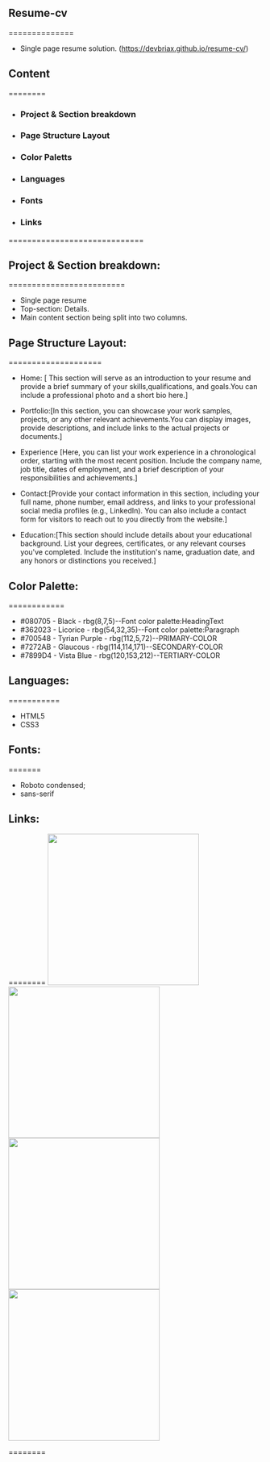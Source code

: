 ## Resume-cv

==============

- Single page resume solution. (https://devbriax.github.io/resume-cv/)

## Content

========

- ### Project & Section breakdown
- ### Page Structure Layout
- ### Color Paletts
- ### Languages
- ### Fonts
- ### Links

=============================

## Project & Section breakdown:

=========================

- Single page resume
- Top-section: Details.
- Main content section being split into two columns.

## Page Structure Layout:

====================

- Home: [ This section will serve as an introduction to your resume and provide a brief summary of your skills,qualifications, and goals.You can include a professional photo and a short bio here.]

- Portfolio:[In this section, you can showcase your work samples, projects, or any other relevant achievements.You can display images, provide descriptions, and include links to the actual projects or documents.]

- Experience [Here, you can list your work experience in a chronological order, starting with the most recent position. Include the company name, job title, dates of employment, and a brief description of your responsibilities and achievements.]

- Contact:[Provide your contact information in this section, including your full name, phone number, email address, and links to your professional social media profiles (e.g., LinkedIn). You can also include a contact form for visitors to reach out to you directly from the website.]

- Education:[This section should include details about your educational background. List your degrees, certificates, or any relevant courses you've completed. Include the institution's name, graduation date, and any honors or distinctions you received.]

## Color Palette:

============

- #080705 - Black - rbg(8,7,5)--Font color palette:HeadingText
- #362023 - Licorice - rbg(54,32,35)--Font color palette:Paragraph
- #700548 - Tyrian Purple - rbg(112,5,72)--PRIMARY-COLOR
- #7272AB - Glaucous - rbg(114,114,171)--SECONDARY-COLOR
- #7899D4 - Vista Blue - rbg(120,153,212)--TERTIARY-COLOR

## Languages:

===========

- HTML5
- CSS3

## Fonts:

=======

- Roboto condensed;
- sans-serif

## Links:

========
<img src="https://cdn.jsdelivr.net/gh/devicons/devicon/icons/html5/html5-original.svg" width="300px" height="auto"/>
<img src="https://cdn.jsdelivr.net/gh/devicons/devicon/icons/css3/css3-original.svg"  width="300px" height="auto" />
<img src="https://cdn.jsdelivr.net/gh/devicons/devicon/icons/mysql/mysql-original.svg"  width="300px" height="auto" />
<img src="https://cdn.jsdelivr.net/gh/devicons/devicon/icons/php/php-original.svg"  width="300px" height="auto"/>

========
